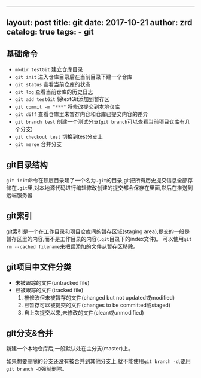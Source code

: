  ---
layout:     post
title:      git
date:       2017-10-21
author:     zrd
catalog:    true
tags:
    - git
---

## 基础命令

- `mkdir testGit` 建立仓库目录
- `git init` 进入仓库目录后在当前目录下建一个仓库
- `git status` 查看当前仓库的状态
- `git log` 查看当前仓库的历史日志
- `git add testGit` 将textGit添加到暂存区
- `git commit -m "***"` 将修改提交到本地仓库
- `git diff` 查看仓库里未暂存内容和仓库已提交内容的差异
- `git branch test` 创建一个测试分支(`git branch`可以查看当前项目仓库有几个分支)
- `git checkout test` 切换到test分支上
- `git merge` 合并分支

## git目录结构

`git init`命令在顶层目录建了一个名为`.git`的目录,git把所有历史提交信息全部存储在`.git`里,对本地源代码进行编辑修改创建的提交都会保存在里面,然后在推送到远端服务器

## git索引

git索引是一个在工作目录和项目仓库间的暂存区域(staging area),提交的一般是暂存区里的内容,而不是工作目录的内容(`.git`目录下的index文件)。
可以使用`git rm --cached filename`来把误添加的文件从暂存区移除。

## git项目中文件分类

- 未被跟踪的文件(untracked file)
- 已被跟踪的文件(tracked file)
  1. 被修改但未被暂存的文件(changed but not updated或modified)
  2. 已暂存可以被提交的文件(changes to be committed或staged)
  3. 自上次提交以来,未修改的文件(clean或unmodified)

## git分支&合并

新建一个本地仓库后,一般默认处在主分支(master)上。

如果想要删除的分支还没有被合并到其他分支上,就不能使用`git branch -d`,要用`git branch -D`强制删除。







